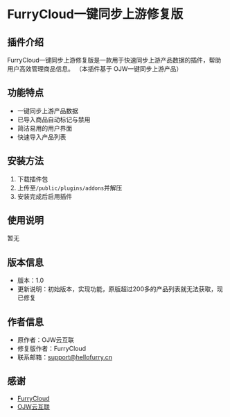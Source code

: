# FurryCloud一键同步上游修复版

## 插件介绍
FurryCloud一键同步上游修复版是一款用于快速同步上游产品数据的插件，帮助用户高效管理商品信息。
（本插件基于 OJW一键同步上游产品）

## 功能特点
- 一键同步上游产品数据
- 已导入商品自动标记与禁用
- 简洁易用的用户界面
- 快速导入产品列表

## 安装方法
1. 下载插件包
2. 上传至`/public/plugins/addons`并解压
3. 安装完成后启用插件

## 使用说明
暂无

## 版本信息
- 版本：1.0
- 更新说明：初始版本，实现功能，原版超过200多的产品列表就无法获取，现已修复

## 作者信息
- 原作者：OJW云互联
- 修复版作者：FurryCloud
- 联系邮箱：[support@hellofurry.cn](mailto:support@hellofurry.cn)

## 感谢
- [FurryCloud](https://idc.monster/)
- [OJW云互联](https://yun.ojwyun.cn/)
